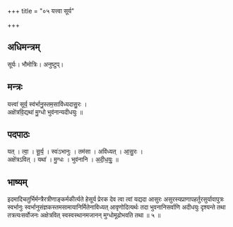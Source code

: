 +++
title = "०५ यत्त्वा सूर्य"

+++
## अधिमन्त्रम्
सूर्यः। भौमोत्रिः। अनुष्टुप्।

## मन्त्रः
यत्त्वा॑ सूर्य॒ स्व॑र्भानु॒स्तम॒सावि॑ध्यदासु॒रः ।  
अक्षे॑त्रवि॒द्यथा॑ मु॒ग्धो भुव॑नान्यदीधयुः ॥

## पदपाठः
यत् । त्वा॒ । सू॒र्य॒ । स्वः॑ऽभानुः । तम॑सा । अवि॑ध्यत् । आ॒सु॒रः ।  
अक्षे॑त्रऽवित् । यथा॑ । मु॒ग्धः । भुव॑नानि । अ॒दी॒ध॒युः॒ ॥

## भाष्यम्
इदमादिचतुर्भिर्मन्त्रैरत्रीणाङ्कर्मकीर्त्यते हेसूर्य प्रेरक देव त्वा त्वां यद्यदा आसुरः असुरस्यप्राणापहर्तुरसुर्यावापुत्रः स्वर्भानुः स्वर्भानुसंज्ञकस्तमसामायानिर्मितेनाविध्यत् आवृणोदित्यर्थः तदा भुवनानिसर्वाणि अदीधयुः दृश्यन्ते तथा तत्रत्यःसर्वोजनः अक्षेत्रवित् स्वस्वस्थानमजानन् मुग्धोमूढोभवति तथा ॥ ५ ॥